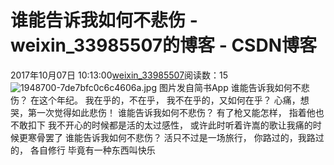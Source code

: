# 谁能告诉我如何不悲伤 - weixin_33985507的博客 - CSDN博客
2017年10月07日 10:13:00[weixin_33985507](https://me.csdn.net/weixin_33985507)阅读数：15
![1948700-7de7bfc0c6c4606a.jpg](https://upload-images.jianshu.io/upload_images/1948700-7de7bfc0c6c4606a.jpg)
图片发自简书App
谁能告诉我如何不悲伤？
在这个年纪。
我在乎的，不在乎，
我不在乎的，又如何在乎？
心痛，想哭，第一次觉得如此悲伤！
谁能告诉我如何不悲伤？
有了枪又能怎样，
指着他也不敢扣下
我不开心的时候都是活的太过感性，
或许此时听着许嵩的歌让我痛的时候更寒骨罢了
谁能告诉我如何不悲伤？
活只不过是一场旅行，
你路过的，我路过的，
各自修行
毕竟有一种东西叫快乐
